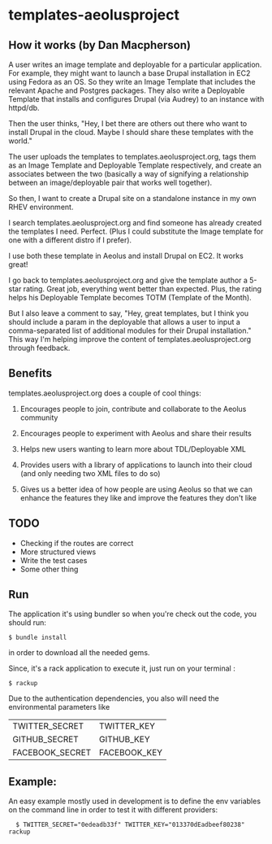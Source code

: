 templates-aeolusproject
=======================

How it works (by Dan Macpherson)
------------

A user writes an image template and deployable for a particular application. For example, they might want to launch a base Drupal installation in EC2 using Fedora as an OS. So they write an Image Template that includes the relevant Apache and Postgres packages. They also write a Deployable Template that installs and configures Drupal (via Audrey) to an instance with httpd/db.

Then the user thinks, "Hey, I bet there are others out there who want to install Drupal in the cloud. Maybe I should share these templates with the world."

The user uploads the templates to templates.aeolusproject.org, tags them as an Image Template and Deployable Template respectively, and create an associates between the two (basically a way of signifying a relationship between an image/deployable pair that works well together).

So then, I want to create a Drupal site on a standalone instance in my own RHEV environment.

I search templates.aeolusproject.org and find someone has already created the templates I need. Perfect. (Plus I could substitute the Image template for one with a different distro if I prefer).

I use both these template in Aeolus and install Drupal on EC2. It works great!

I go back to templates.aeolusproject.org and give the template author a 5-star rating. Great job, everything went better than expected. Plus, the rating helps his Deployable Template becomes TOTM (Template of the Month).

But I also leave a comment to say, "Hey, great templates, but I think you should include a param in the deployable that allows a user to input a comma-separated list of additional modules for their Drupal installation." This way I'm helping improve the content of templates.aeolusproject.org through feedback.

Benefits
--------

templates.aeolusproject.org does a couple of cool things:

1. Encourages people to join, contribute and collaborate to the Aeolus community

2. Encourages people to experiment with Aeolus and share their results

3. Helps new users wanting to learn more about TDL/Deployable XML

4. Provides users with a library of applications to launch into their cloud (and only needing two XML files to do so)

5. Gives us a better idea of how people are using Aeolus so that we can enhance the features they like and improve the features they don't like

TODO
----
* Checking if the routes are correct
* More structured views
* Write the test cases
* Some other thing

Run
---
The application it's using bundler so when you're check out the code, you should run:

    $ bundle install

in order to download all the needed gems.


Since, it's a rack application to execute it, just run on your terminal :

    $ rackup

Due to the authentication dependencies, you also will need the environmental parameters like
    <table>
        <tr>
         <td>
          TWITTER_SECRET
         </td>
         <td>
          TWITTER_KEY
         </td>
        </tr>
        <tr>
         <td>
          GITHUB_SECRET
         </td>
         <td>
          GITHUB_KEY
         </td>
        </tr>
        <tr>
         <td>
          FACEBOOK_SECRET
         </td>
         <td>
          FACEBOOK_KEY
         </td>
        </tr>
     </table>


Example:
--------

An easy example mostly used in development is to define the env variables on the command line in
order to test it with different providers:

      $ TWITTER_SECRET="0edeadb33f" TWITTER_KEY="013370dEadbeef80238" rackup

